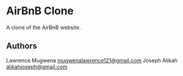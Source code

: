 # AirBnB Clone

A clone of the AirBnB website.
## Authors
Lawrence Mugwena <mugwenalawrence121@gmail.com>
Joseph Alikah <alikahjoseph@gmail.com>
